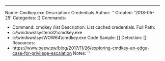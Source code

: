 ---
Name: Cmdkey.exe
Description: Credentials
Author: ''
Created: '2018-05-25'
Categories: []
Commands:
  - Command: cmdkey /list
    Description: List cached credentials.
Full Path:
  - c:\windows\system32\cmdkey.exe
  - c:\windows\sysWOW64\cmdkey.exe
Code Sample: []
Detection: []
Resources:
  - https://www.peew.pw/blog/2017/11/26/exploring-cmdkey-an-edge-case-for-privilege-escalation
Notes: ''

